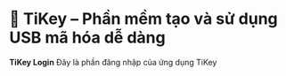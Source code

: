# 🔐 TiKey – Phần mềm tạo và sử dụng USB mã hóa dễ dàng

**TiKey Login** Đây là phần đăng nhập của ứng dụng TiKey
